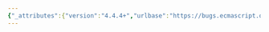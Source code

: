 ```yaml
---
{"_attributes":{"version":"4.4.4+","urlbase":"https://bugs.ecmascript.org/","maintainer":"dherman@mozilla.com"},"bug":{"bug_id":1455,"creation_ts":"2013-04-28 02:41:00 -0700","short_desc":"Need test of adding array index properties to the global object","delta_ts":"2013-05-20 08:01:39 -0700","product":"Test262","component":"ECMA-262 Tests","version":"unspecified","rep_platform":"All","op_sys":"All","bug_status":"IN_PROGRESS","priority":"Normal","bug_severity":"major","blocked":1453,"everconfirmed":true,"reporter":{"uid":"allen","name":"Allen Wirfs-Brock"},"assigned_to":{"uid":"brbaker","name":"Brent Baker"},"cc":"trbaker","long_desc":[{"commentid":3685,"comment_count":0,"who":{"uid":"allen","name":"Allen Wirfs-Brock"},"bug_when":"2013-04-28 02:41:29 -0700","thetext":"We need to have one or more tests that confirm that it is possible to add array index keyed properties (for example, \"1\", \"65536\", \"0\", etc.) to the global object.\n\nThis is needed because WebIDL is trying to forbid this, yet there is nothing in the ES spec. that says that is allowable.\n\nWe should probably also check and make sure that non-array index number strings can also be used as properties on the global object.  For example, \"1.0\", \"-3\", \"3.33e10\", etc."},{"commentid":3692,"comment_count":1,"who":{"uid":"allen","name":"Allen Wirfs-Brock"},"bug_when":"2013-04-30 13:02:11 -0700","thetext":"Actually,  WebIDL (actually HTML) says that its global object actually has a \"length\" properties and if it is non-0 some actual array-index properties.\n\nThe test should probably be that if \"length\" doesn't exist then it can be declared as a global var and also that array index properties can be added."}]}}
---
```

